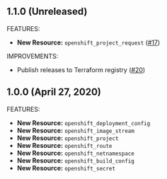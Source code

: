 ## 1.1.0 (Unreleased)

FEATURES:

* **New Resource:** `openshift_project_request` ([#17](https://github.com/llomgui/terraform-provider-openshift/pull/17))

IMPROVEMENTS:

* Publish releases to Terraform registry ([#20](https://github.com/llomgui/terraform-provider-openshift/pull/20))


## 1.0.0 (April 27, 2020)

FEATURES:

* **New Resource:** `openshift_deployment_config`
* **New Resource:** `openshift_image_stream`
* **New Resource:** `openshift_project`
* **New Resource:** `openshift_route`
* **New Resource:** `openshift_netnamespace`
* **New Resource:** `openshift_build_config`
* **New Resource:** `openshift_secret`
